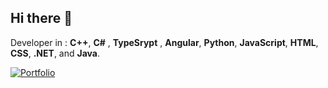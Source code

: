 ## Hi there 👋
Developer in : **C++**, **C#** , **TypeSrypt** , **Angular**, **Python**, **JavaScript**, **HTML**, **CSS**, **.NET**, and **Java**. 

[![Portfolio](https://img.shields.io/badge/-Click%20Here!-646CFF?style=for-the-badge)](https://pdp005.github.io/)

<!--
Here are some ideas to get you started:

- 🔭 I’m currently working on ...
- 🌱 I’m currently learning ...
- 👯 I’m looking to collaborate on ...
- 🤔 I’m looking for help with ...
- 💬 Ask me about ...
- 📫 How to reach me: ...
- 😄 Pronouns: ...
- ⚡ Fun fact: ...
-->
